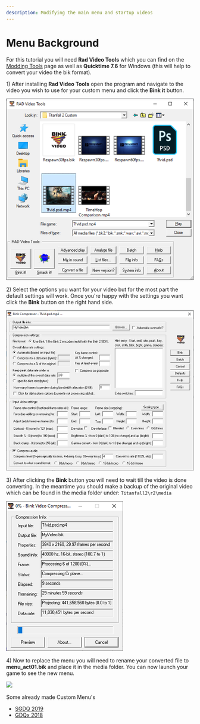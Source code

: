 ```yaml
---
description: Modifying the main menu and startup videos
---
```


# Menu Background

For this tutorial you will need **Rad Video Tools** which you can find on the [Modding Tools](../../../how-to-start-modding/modding-introduction/modding-tools/) page as well as **Quicktime 7.6** for Windows \(this will help to convert your video the bik format\).

1\) After installing **Rad Video Tools** open the program and navigate to the video you wish to use for your custom menu and click the **Bink it** button.

![](../../../.gitbook/assets/bik1.png)

2\) Select the options you want for your video but for the most part the default settings will work. Once you're happy with the settings you want click the **Bink** button on the right hand side.

![](../../../.gitbook/assets/bik2.png)

3\) After clicking the **Bink** button you will need to wait till the video is done converting. In the meantime you should make a backup of the original video which can be found in the media folder under: `Titanfall2\r2\media`

![](../../../.gitbook/assets/bik3.png)

4\) Now to replace the menu you will need to rename your converted file to **menu\_act01.bik** and place it in the media folder. You can now launch your game to see the new menu.

![](../../../.gitbook/assets/snapshot0005.jpg)

Some already made Custom Menu's

* [SGDQ 2019](https://www.youtube.com/watch?v=jVn4hRA8pJY)
* [GDQx 2018](https://www.youtube.com/watch?v=b-mU1Nq4eck)



